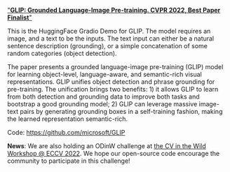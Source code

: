 ["**GLIP: Grounded Language-Image Pre-training. CVPR 2022, Best Paper Finalist**"](https://arxiv.org/abs/2112.03857)

This is the HuggingFace Gradio Demo for GLIP. The model requires an image, and a text to be the inputs. The text input can either be a natural sentence description (grounding), or a simple concatenation of some random categories (object detection).

The paper presents a grounded language-image pre-training (GLIP) model for learning object-level, language-aware, and semantic-rich visual representations. GLIP unifies object detection and phrase grounding for pre-training. The unification brings two benefits: 1) it allows GLIP to learn from both detection and grounding data to improve both tasks and bootstrap a good grounding model; 2) GLIP can leverage massive image-text pairs by generating grounding boxes in a self-training fashion, making the learned representation semantic-rich.

Code: https://github.com/microsoft/GLIP

**News**: We are also holding an ODinW challenge at [the CV in the Wild Workshop @ ECCV 2022](https://computer-vision-in-the-wild.github.io/eccv-2022/). We hope our open-source code encourage the community to participate in this challenge!
